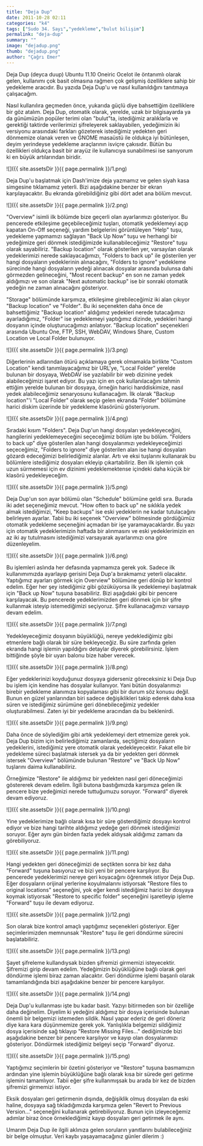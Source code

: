 ```yaml
---
title: "Deja Dup"
date: 2011-10-28 02:11
categories: "k4"
tags: ["Sudo 34. Sayı","yedekleme","bulut bilişim"]
permalink: "deja-dup"
summary: ""
image: "dejadup.png"
thumb: "dejadup.png"
author: "Çağrı Emer"
---
```


Deja Dup (deyca duup) Ubuntu 11.10 Oneiric Ocelot ile öntanımlı olarak gelen, kullanımı çok basit olmasına rağmen çok gelişmiş özelliklere sahip bir yedekleme aracıdır. Bu yazıda Deja Dup'u ve nasıl kullanıldığını tanıtmaya çalışacağım.

Nasıl kullanılıra geçmeden önce, yukarıda güçlü diye bahsettiğim özelliklere bir göz atalım. Deja Dup, otomatik olarak, yerelde, uzak bir bilgisayarda ya da günümüzün popüler terimi olan "bulut"ta, istediğimiz aralıklarla ve gerektiği taktirde verilerimizi şifreleyerek saklayabilen, yedeğimizin iki versiyonu arasındaki farkları gözeterek istediğimiz yedekten geri dönmemize olanak veren ve GNOME masaüstü ile oldukça iyi bütünleşen, deyim yerindeyse yedekleme araçlarının isviçre çakısıdır. Bütün bu özellikleri oldukça basit bir arayüz ile kullanıcıya sunabilmesi ise sanıyorum ki en büyük artılarından biridir.

![]({{ site.assetsDir }}{{ page.permalink }}/1.png)

Deja Dup'u başlatmak için Dash'imize deja yazmamız ve gelen siyah kasa simgesine tıklamamız yeterli. Bizi aşağıdakine benzer bir ekran karşılayacaktır. Bu ekranda görebildiğiniz gibi dört adet ana bölüm mevcut.

![]({{ site.assetsDir }}{{ page.permalink }}/2.png)

"Overview" isimli ilk bölümde bize geçerli olan ayarlarımızı gösteriyor. Bu pencerede etkileşime geçebileceğimiz tuşları, otomatik yedeklemeyi açıp kapatan On-Off seçeneği, yardım belgelerini görüntüleyen "Help" tuşu, yedekleme yapmamızı sağlayan "Back Up Now" tuşu ve herhangi bir yedeğimize geri dönmek istediğimizde kullanabileceğimiz "Restore" tuşu olarak sayabiliriz. "Backup location" olarak gösterilen yer, varsayılan olarak yedeklerimizi nerede saklayacağımızı, "Folders to back up" ile gösterilen yer hangi dosyaların yedeklerinin alınacağını, "Folders to ignore" yedekleme sürecinde hangi dosyaların yedeği alınacak dosyalar arasında bulunsa dahi görmezden gelineceğini, "Most recent backup" en son ne zaman yedek aldığımızı ve son olarak "Next automatic backup" ise bir sonraki otomatik yedeğin ne zaman alınacağını gösteriyor.

"Storage" bölümünde karşımıza, etkileşime girebileceğimiz iki alan çıkıyor "Backup location" ve "Folder". Bu iki seçenekten daha önce de bahsettiğimiz "Backup location" aldığımız yedekleri nerede tutacağımızı ayarladığımız, "Folder" ise yedeklemeyi yaptığımız dizinde, yedekleri hangi dosyanın içinde oluşturucağımızı anlatıyor. "Backup location" seçenekleri arasında Ubuntu One, FTP, SSH, WebDAV, Windows Share, Custom Location ve Local Folder bulunuyor.

![]({{ site.assetsDir }}{{ page.permalink }}/3.png)

Diğerlerinin adlarından ötürü açıklamaya gerek olmamakla birlikte "Custom Location" kendi tanımlayacağımız bir URL'ye, "Local Folder" yerelde bulunan bir dosyaya, WebDAV ise yazılabilir bir web dizinine yedek alabileceğimizi işaret ediyor. Bu yazı için en çok kullanılacağını tahmin ettiğim yerelde bulunan bir dosyaya, örneğin harici harddiskimize, nasıl yedek alabileceğimiz senaryosunu kullanacağım. İlk olarak "Backup location"'i "Local Folder" olarak seçip gelen ekranda "Folder" bölümüne harici diskim üzerinde bir yedekleme klasörünü gösteriyorum.

![]({{ site.assetsDir }}{{ page.permalink }}/4.png)

Sıradaki kısım "Folders". Deja Dup'un hangi dosyaları yedekleyeceğini, hangilerini yedeklemeyeceğini seçeceğimiz bölüm işte bu bölüm. "Folders to back up" diye gösterilen alan hangi dosyalarımızı yedekleyeceğimizi seçeceğimiz, "Folders to ignore" diye gösterilen alan ise hangi dosyaları gözardı edeceğimizi belirlediğimiz alanlar. Artı ve eksi tuşlarını kullanarak bu bölümlere istediğimiz dosyaları ekleyip çıkartabiliriz. Ben ilk işlemin çok uzun sürmemesi için ev dizinimi yedeklemektense içindeki daha küçük bir klasörü yedekleyeceğim.

![]({{ site.assetsDir }}{{ page.permalink }}/5.png)

Deja Dup'un son ayar bölümü olan "Schedule" bölümüne geldi sıra. Burada iki adet seçeneğimiz mevcut. "How often to back up" ne sıklıkla yedek almak istediğimizi, "Keep backups" ise eski yedeklerin ne kadar tutulacağını belirleyen ayarlar. Tabii bu iki seçenek "Overview" bölmesinde gördüğümüz otomatik yedekleme seçeneğini açmadan bir işe yaramayacaklardır. Bu yazı için otomatik yedeklerimizin haftada bir alınmasını ve eski yedeklerimizin en az iki ay tutulmasını istediğimizi varsayarak ayarlarımızı ona göre düzenleyelim.

![]({{ site.assetsDir }}{{ page.permalink }}/6.png)

Bu işlemleri aslında her defasında yapmamıza gerek yok. Sadece ilk kullanımımızda ayarlayıp gerisini Deja Dup'a bırakmamız yeterli olacaktır. Yaptığımız ayarları görmek için Overview" bölümüne geri dönüp bir kontrol edelim. Eğer her şey istediğimiz gibi gözüküyorsa ilk yedeklemeyi başlatmak için "Back up Now" tuşuna basabiliriz. Bizi aşağıdaki gibi bir pencere karşılayacak. Bu pencerede yedeklerimizden geri dönmek için bir şifre kullanmak isteyip istemediğimizi seçiyoruz. Şifre kullanacağımızı varsayıp devam edelim.

![]({{ site.assetsDir }}{{ page.permalink }}/7.png)

Yedekleyeceğimiz dosyanın büyüklüğü, nereye yedeklediğimiz gibi etmenlere bağlı olarak bir süre bekleyeceğiz. Bu süre zarfında gelen ekranda hangi işlemin yapıldığını detaylar diyerek görebilirsiniz. İşlem bittiğinde şöyle bir uyarı balonu bize haber verecek.

![]({{ site.assetsDir }}{{ page.permalink }}/8.png)

Eğer yedeklerinizi koyduğunuz dosyaya giderseniz göreceksiniz ki Deja Dup bu işlem için kendine has dosyalar kullanıyor. Yani bütün dosyalarımızı birebir yedekleme alanımıza kopyalaması gibi bir durum söz konusu değil. Bunun en güzel yanlarından biri sadece değişiklikleri takip ederek daha kısa süren ve istediğimiz sürümüne geri dönebileceğimiz yedekler oluşturabilmesi. Zaten iyi bir yedekleme aracından da bu beklenirdi.

![]({{ site.assetsDir }}{{ page.permalink }}/9.png)

Daha önce de söylediğim gibi artık yedeklemeyi dert etmemize gerek yok. Deja Dup bizim için belirlediğimiz zamanlarda, seçtiğimiz dosyaların yedeklerini, istediğimiz yere otomatik olarak yedekleyecektir. Fakat elle bir yedekleme süreci başlatmak istersek ya da bir yedekten geri dönmek istersek "Overview" bölümünde bulunan "Restore" ve "Back Up Now" tuşlarını daima kullanabiliriz.

Örneğimize "Restore" ile aldığımız bir yedekten nasıl geri döneceğimizi göstererek devam edelim. İlgili butona bastığımızda karşımıza gelen ilk pencere bize yedeğimizi nerede tuttuğumuzu soruyor. "Forward" diyerek devam ediyoruz.

![]({{ site.assetsDir }}{{ page.permalink }}/10.png)

Yine yedeklerimize bağlı olarak kısa bir süre gösterdiğimiz dosyayı kontrol ediyor ve bize hangi tarihte aldığımız yedeğe geri dönmek istediğimizi soruyor. Eğer aynı gün birden fazla yedek aldıysak aldığımız zamanı da görebiliyoruz.

![]({{ site.assetsDir }}{{ page.permalink }}/11.png)

Hangi yedekten geri döneceğimizi de seçtikten sonra bir kez daha "Forward" tuşuna basıyoruz ve bizi yeni bir pencere karşılıyor. Bu pencerede yedeklerimizi nereye geri koyacağını öğrenmek istiyor Deja Dup. Eğer dosyaların orijinal yerlerine koyulmalarını istiyorsak "Restore files to original locations" seçeneğini, yok eğer kendi istediğimiz harici bir dosyaya koymak istiyorsak "Restore to specific folder" seçeneğini işaretleyip işleme "Forward" tuşu ile devam ediyoruz.

![]({{ site.assetsDir }}{{ page.permalink }}/12.png)

Son olarak bize kontrol amaçlı yaptığımız seçenekleri gösteriyor. Eğer seçimlerimizden memnunsak "Restore" tuşu ile geri döndürme sürecini başlatabiliriz.

![]({{ site.assetsDir }}{{ page.permalink }}/13.png)

Şayet şifreleme kullandıysak bizden şifremizi girmemizi isteyecektir. Şifremizi girip devam edelim. Yedeğimizin büyüklüğüne bağlı olarak geri döndürme işlemi biraz zaman alacaktır. Geri döndürme işlemi başarılı olarak tamamlandığında bizi aşağıdakine benzer bir pencere karşılıyor.

![]({{ site.assetsDir }}{{ page.permalink }}/14.png)

Deja Dup'u kullanması işte bu kadar basit. Yazıyı bitirmeden son bir özelliğe daha değinelim. Diyelim ki yedeğini aldığımız bir dosya içerisinde bulunan önemli bir belgemizi istemeden sildik. Nasıl yapar ederiz de geri döneriz diye kara kara düşünmemize gerek yok. Yanlışlıkla belgemizi sildiğimiz dosya içerisinde sağ tıklayıp "Restore Missing Files..." dediğimizde bizi aşağıdakine benzer bir pencere karşılıyor ve kayıp olan dosyalarımızı gösteriyor. Döndürmek istediğimiz belgeyi seçip "Forward" diyoruz.

![]({{ site.assetsDir }}{{ page.permalink }}/15.png)

Yaptığımız seçimlerin bir özetini gösteriyor ve "Restore" tuşuna basmamızın ardından yine işlemin büyüklüğüne bağlı olarak kısa bir sürede geri getirme işlemini tamamlıyor. Tabii eğer şifre kullanmışsak bu arada bir kez de bizden şifremizi girmemizi istiyor.

Eksik dosyaları geri getirmenin dışında, değişiklik olmuş dosyaları da eski haline, dosyaya sağ tıkladığımızda karşımıza gelen "Revert to Previous Version..." seçeneğini kullanarak getirebiliyoruz. Bunun için izleyeceğemiz adımlar biraz önce örneklediğimiz kayıp dosyaları geri getirmek ile aynı.

Umarım Deja Dup ile ilgili aklınıza gelen soruların yanıtlarını bulabileceğiniz bir belge olmuştur. Veri kaybı yaşayamacağınız günler dilerim :)
